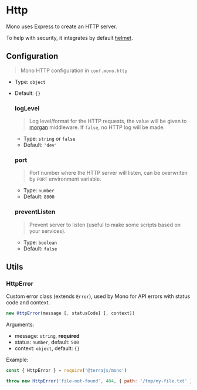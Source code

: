 # Http

Mono uses Express to create an HTTP server.

To help with security, it integrates by default [helmet](https://github.com/helmetjs/helmet).

## Configuration

> Mono HTTP configuration in `conf.mono.http`

- Type: `object`
- Default: `{}`

  ### logLevel

  > Log level/format for the HTTP requests, the value will be given to [morgan](https://github.com/expressjs/morgan) middleware. If `false`, no HTTP log will be made.

  - Type: `string` or `false`
  - Default: `'dev'`

  ### port

  > Port number where the HTTP server will listen, can be overwriten by `PORT` environment variable.

  - Type: `number`
  - Default: `8000`

  ### preventListen

  > Prevent server to listen (useful to make some scripts based on your services).

  - Type: `boolean`
  - Default: `false`


## Utils

### HttpError

Custom error class (extends `Error`), used by Mono for API errors with status code and context.

```js
new HttpError(message [, statusCode] [, context])
```

Arguments:
- message: `string`, **required**
- status: `number`, default: `500`
- context: `object`, default: `{}`

Example:

```js
const { HttpError } = require('@terrajs/mono')

throw new HttpError('file-not-found', 404, { path: '/tmp/my-file.txt' })
```
